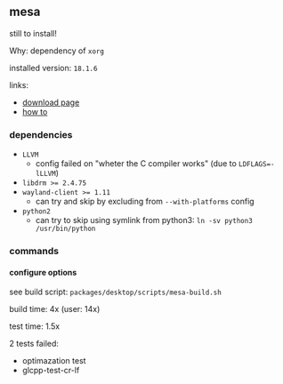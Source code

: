 ## mesa

still to install!

Why: dependency of `xorg`

installed version: `18.1.6`

links:

- [download page](https://mesa.freedesktop.org/archive/)
- [how to](https://mesa.freedesktop.org/install.html)

### dependencies

- `LLVM`
    - config failed on "wheter the C compiler works" (due to `LDFLAGS=-lLLVM`)
- `libdrm >= 2.4.75`
- `wayland-client >= 1.11`
    - can try and skip by excluding from `--with-platforms` config
- `python2`
    - can try to skip using symlink from python3: `ln -sv python3 /usr/bin/python`

### commands

#### configure options

see build script: `packages/desktop/scripts/mesa-build.sh`

build time: 4x (user: 14x)

test time: 1.5x

2 tests failed:
- optimazation test
- glcpp-test-cr-lf
